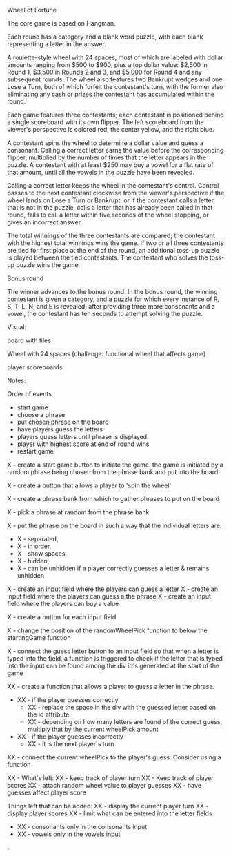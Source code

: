 Wheel of Fortune

The core game is based on Hangman.

Each round has a category and a blank word puzzle, with each blank representing a letter in the answer.

A roulette-style wheel with 24 spaces, most of which are labeled with dollar amounts ranging from $500 to $900, plus a top dollar value: $2,500 in Round 1, $3,500 in Rounds 2 and 3, and $5,000 for Round 4 and any subsequent rounds. The wheel also features two Bankrupt wedges and one Lose a Turn, both of which forfeit the contestant's turn, with the former also eliminating any cash or prizes the contestant has accumulated within the round.

Each game features three contestants; each contestant is positioned behind a single scoreboard with its own flipper. The left scoreboard from the viewer's perspective is colored red, the center yellow, and the right blue.

A contestant spins the wheel to determine a dollar value and guess a consonant. Calling a correct letter earns the value before the corresponding flipper, multiplied by the number of times that the letter appears in the puzzle. A contestant with at least $250 may buy a vowel for a flat rate of that amount, until all the vowels in the puzzle have been revealed.

Calling a correct letter keeps the wheel in the contestant's control. Control passes to the next contestant clockwise from the viewer's perspective if the wheel lands on Lose a Turn or Bankrupt, or if the contestant calls a letter that is not in the puzzle, calls a letter that has already been called in that round, fails to call a letter within five seconds of the wheel stopping, or gives an incorrect answer.

The total winnings of the three contestants are compared; the contestant with the highest total winnings wins the game. If two or all three contestants are tied for first place at the end of the round, an additional toss-up puzzle is played between the tied contestants. The contestant who solves the toss-up puzzle wins the game



Bonus round

The winner advances to the bonus round. In the bonus round, the winning contestant is given a category, and a puzzle for which every instance of R, S, T, L, N, and E is revealed; after providing three more consonants and a vowel, the contestant has ten seconds to attempt solving the puzzle.



Visual:

board with tiles

Wheel with 24 spaces (challenge: functional wheel that affects game)

player scoreboards



Notes:

Order of events
 - start game
 - choose a phrase
 - put chosen phrase on the board
 - have players guess the letters
 - players guess letters until phrase is displayed
 - player with highest score at end of round wins
 - restart game

X - create a start game button to initiate the game. the game is initiated by a random phrase being chosen from the phrase bank and put into the board.

X - create a button that allows a player to 'spin the wheel'

X - create a phrase bank from which to gather phrases to put on the board

X - pick a phrase at random from the phrase bank

X - put the phrase on the board in such a way that the individual letters are:
- X - separated,
- X - in order,
- X - show spaces,
- X - hidden,
- X - can be unhidden if a player correctly guesses a letter & remains unhidden

X - create an input field where the players can guess a letter
X - create an input field where the players can guess a the phrase
X - create an input field where the players can buy a value


X - create a button for each input field

X - change the position of the randomWheelPick function to below the startingGame function

X - connect the guess letter button to an input field so that when a letter is typed into the field, a function is triggered to check if the letter that is typed into the input can be found among the div id's generated at the start of the game


XX - create a function that allows a player to guess a letter in the phrase.
- XX - if the player guesses correctly
  - XX - replace the space in the div with the guessed letter based on the id attribute
  - XX - depending on how many letters are found of the correct guess, multiply that by the current wheelPick amount
- XX - if the player guesses incorrectly
  - XX - it is the next player's turn

XX - connect the current wheelPick to the player's guess. Consider using a function


XX - What's left:
XX - keep track of player turn
XX - Keep track of player scores
XX - attach random wheel value to player guesses
XX - have guesses affect player score

Things left that can be added:
XX - display the current player turn
XX - display player scores
XX - limit what can be entered into the letter fields
- XX - consonants only in the consonants input
- XX - vowels only in the vowels input








.
